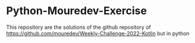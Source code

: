 # Python-Mouredev-Exercise
This repository are the solutions of the github repository of https://github.com/mouredev/Weekly-Challenge-2022-Kotlin but in python
